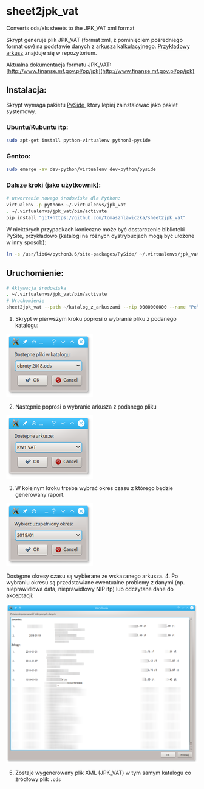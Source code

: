 # sheet2jpk_vat
Converts ods/xls sheets to the JPK_VAT xml format


Skrypt generuje plik JPK_VAT (format xml, z pominięciem pośredniego format csv) na podstawie danych z arkusza kalkulacyjnego.
[Przykładowy arkusz](doc/Obroty2018.ods) znajduje się w repozytorium.

Aktualna dokumentacja formatu JPK_VAT: [http://www.finanse.mf.gov.pl/pp/jpk](http://www.finanse.mf.gov.pl/pp/jpk)

## Instalacja:

Skrypt wymaga pakietu [PySide](https://wiki.qt.io/PySide), który lepiej zainstalować jako pakiet systemowy.

### Ubuntu/Kubuntu itp:
```bash
sudo apt-get install python-virtualenv python3-pyside
```
### Gentoo:
```bash
sudo emerge -av dev-python/virtualenv dev-python/pyside
```

### Dalsze kroki (jako użytkownik):
```bash
# utworzenie nowego środowiska dla Python:
virtualenv -p python3 ~/.virtualenvs/jpk_vat
. ~/.virtualenvs/jpk_vat/bin/activate
pip install "git+https://github.com/tomaszhlawiczka/sheet2jpk_vat"
```

W niektórych przypadkach konieczne może być dostarczenie biblioteki PySite, przykładowo (katalogi na różnych dystrybucjach mogą być ułożone w inny sposób):
```bash
ln -s /usr/lib64/python3.6/site-packages/PySide/ ~/.virtualenvs/jpk_vat/lib/python3.6/site-packages/
```

## Uruchomienie:

```bash
# Aktywacja środowiska
. ~/.virtualenvs/jpk_vat/bin/activate
# Uruchomienie
sheet2jpk_vat --path ~/katalog_z_arkuszami --nip 0000000000 --name "Pełna nazwa firmy" --email "ksiegowa@example.com"
```

1. Skrypt w pierwszym kroku poprosi o wybranie pliku z podanego katalogu:

![Krok1](doc/Step1.png)

2. Następnie poprosi o wybranie arkusza z podanego pliku

![Krok2](doc/Step2.png)

3. W kolejnym kroku trzeba wybrać okres czasu z którego będzie generowany raport.

![Krok3](doc/Step3.png)

Dostępne okresy czasu są wybierane ze wskazanego arkusza.
4. Po wybraniu okresu są przedstawiane ewentualne problemy z danymi (np. nieprawidłowa data, nieprawidłowy NIP itp) lub odczytane dane do akceptacji:

![Krok4](doc/Step4.png)

5. Zostaje wygenerowany plik XML (JPK_VAT) w tym samym katalogu co źródłowy plik `.ods`
